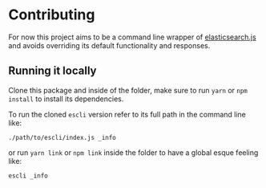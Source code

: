 # Contributing
For now this project aims to be a command line wrapper of
[elasticsearch.js](https://github.com/elastic/elasticsearch-js) and avoids
overriding its default functionality and responses.

## Running it locally
Clone this package and inside of the folder, make sure to run `yarn` or `npm
install` to install its dependencies.


To run the cloned `escli` version refer to its full path in the command line like:

```
./path/to/escli/index.js _info
```

or run `yarn link` or `npm link` inside the folder to have a global esque
feeling like:

```
escli _info
```
